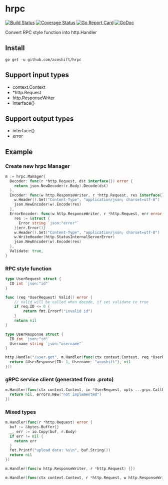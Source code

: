# hrpc

[![Build Status](https://travis-ci.org/acoshift/hrpc.svg?branch=master)](https://travis-ci.org/acoshift/hrpc)
[![Coverage Status](https://coveralls.io/repos/github/acoshift/hrpc/badge.svg?branch=master)](https://coveralls.io/github/acoshift/hrpc?branch=master)
[![Go Report Card](https://goreportcard.com/badge/github.com/acoshift/hrpc)](https://goreportcard.com/report/github.com/acoshift/hrpc)
[![GoDoc](https://godoc.org/github.com/acoshift/hrpc?status.svg)](https://godoc.org/github.com/acoshift/hrpc)

Convert RPC style function into http.Handler

## Install

`go get -u github.com/acoshift/hrpc`

## Support input types

- context.Context
- *http.Request
- http.ResponseWriter
- interface{}

## Support output types

- interface{}
- error

## Example

### Create new hrpc Manager

```go
m := hrpc.Manager{
  Decoder: func(r *http.Request, dst interface{}) error {
    return json.NewDecoder(r.Body).Decode(dst)
  },
  Encoder: func(w http.ResponseWriter, r *http.Request, res interface{}) {
    w.Header().Set("Content-Type", "application/json; charset=utf-8")
    json.NewEncoder(w).Encode(res)
  },
  ErrorEncoder: func(w http.ResponseWriter, r *http.Request, err error) {
    res := &struct {
      Error string `json:"error"`
    }{err.Error()}
    w.Header().Set("Content-Type", "application/json; charset=utf-8")
    w.WriteHeader(http.StatusInternalServerError)
    json.NewEncoder(w).Encode(res)
  },
  Validate: true,
}
```

### RPC style function

```go
type UserRequest struct {
  ID int `json:"id"`
}

func (req *UserRequest) Valid() error {
	// Valid will be called when decode, if set validate to true
	if req.ID <= 0 {
		return fmt.Errorf("invalid id")
	}
	return nil
}

type UserResponse struct {
  ID int `json:"id"`
  Username string `json:"username"`
}

http.Handle("/user.get", m.Handler(func(ctx context.Context, req *UserRequest) (*UserResponse, error) {
  return &UserResponse{ID: 1, Username: "acoshift"}, nil
}))
```

### gRPC service client (generated from .proto)

```go
m.Handler(func(ctx context.Context, in *UserRequest, opts ...grpc.CallOption) (*UserResponse, error) {
  return nil, errors.New("not implemented")
})
```

### Mixed types

```go
m.Handler(func(r *http.Request) error {
  buf := &bytes.Buffer{}
  _, err := io.Copy(buf, r.Body)
  if err != nil {
    return err
  }
  fmt.Printf("upload data: %s\n", buf.String())
  return nil
})

m.Handler(func(w http.ResponseWriter, r *http.Request) {})

m.Handler(func(ctx context.Context, r *http.Request, w http.ResponseWriter) {})
```
